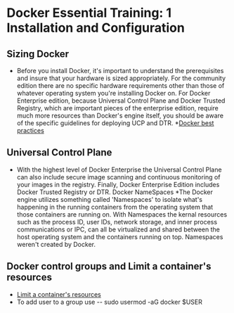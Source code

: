 # Docker Essential Training: 1 Installation and Configuration
## Sizing Docker
* Before you install Docker, it's important to understand the prerequisites and insure that your hardware is sized appropriately. For the community edition there are no specific hardware requirements other than those of whatever operating system you're installing Docker on. For Docker Enterprise edition, because Universal Control Plane and Docker Trusted Registry, which are important pieces of the enterprise edition, require much more resources than Docker's engine itself, you should be aware of the specific guidelines for deploying UCP and DTR.
*[Docker best practices](https://success.docker.com/article/docker-ee-best-practices)

## Universal Control Plane
* With the highest level of Docker Enterprise the Universal Control Plane can also include secure image scanning and continuous monitoring of your images in the registry. Finally, Docker Enterprise Edition includes Docker Trusted Registry or DTR.
 Docker NameSpaces
*The Docker engine utilizes something called 'Namespaces' to isolate what's happening in the running containers from the operating system that those containers are running on. With Namespaces the kernal resources such as the process ID, user IDs, network storage, and inner process communications or IPC, can all be virtualized and shared between the host operating system and the containers running on top. Namespaces weren't created by Docker.
## Docker control groups and Limit a container's resources
* [Limit a container's resources](https://docs.docker.com/config/containers/resource_constraints/)
* To add user to a group use -- sudo usermod -aG docker $USER
